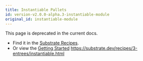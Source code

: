 ```yaml
---
title: Instantiable Pallets
id: version-v2.0.0-alpha.3-instantiable-module
original_id: instantiable-module
---
```



This page is deprecated in the current docs.

* Find it in the [Substrate Recipes](https://substrate.dev/recipes/3-entrees/instantiable.html).
* Or view the [Getting Started](../overview/getting-started) https://substrate.dev/recipes/3-entrees/instantiable.html
